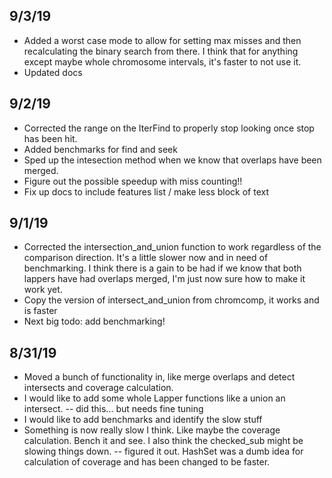 ## 9/3/19
- Added a worst case mode to allow for setting max misses and then
  recalculating the binary search from there. I think that for anything
  except maybe whole chromosome intervals, it's faster to not use it.
- Updated docs
## 9/2/19
- Corrected the range on the IterFind to properly stop looking once stop
  has been hit.
- Added benchmarks for find and seek
- Sped up the intesection method when we know that overlaps have been
  merged.
- Figure out the possible speedup with miss counting!!
- Fix up docs to include features list / make less block of text
## 9/1/19
- Corrected the intersection_and_union function to work regardless of
  the comparison direction. It's a little slower now and in need of
  benchmarking. I think there is a gain to be had if we know that both
  lappers have had overlaps merged, I'm just now sure how to make it
  work yet.
- Copy the version of intersect_and_union from chromcomp, it works and
  is faster
- Next big todo: add benchmarking!

## 8/31/19
- Moved a bunch of functionality in, like merge overlaps and detect
  intersects and coverage calculation.
- I would like to add some whole Lapper functions like a union an
  intersect. -- did this... but needs fine tuning
- I would like to add benchmarks and identify the slow stuff
- Something is now really slow I think. Like maybe the coverage
  calculation. Bench it and see. I also think the checked_sub might be
  slowing things down. -- figured it out. HashSet was a dumb idea for
  calculation of coverage and has been changed to be faster. 
